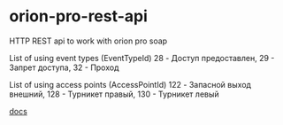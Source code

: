 # orion-pro-rest-api
HTTP REST api to work with orion pro soap

List of using event types (EventTypeId)
28 - Доступ предоставлен, 29 - Запрет доступа, 32 - Проход


List of using access points (AccessPointId)
122 - Запасной выход внешний,  128 - Турникет правый, 130 - Турникет левый

[docs](./docs/global.html)